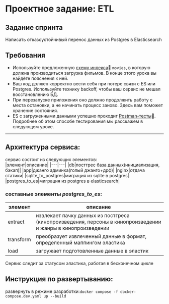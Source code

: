 # Проектное задание: ETL

## Задание спринта

Написать отказоустойчивый перенос данных из Postgres в Elasticsearch

## Требования

- Используйте предложенную [cхему индекса](https://code.s3.yandex.net/middle-python/learning-materials/es_schema.txt)💾  `movies`, в которую должна производиться загрузка фильмов. В конце этого урока вы найдёте пояснения к ней.
- Ваш код должен корректно вести себя при потере связи с ES или Postgres. Используйте технику backoff, чтобы ваш сервис не мешал восстановлению БД.
- При перезапуске приложения оно должно продолжить работу с места остановки, а не начинать процесс заново. Здесь вам поможет хранение состояния.
- ES с загруженными данными успешно проходит [Postman-тесты](https://code.s3.yandex.net/middle-python/learning-materials/ETLTests-2.json)💾. Подробнее об этом способе тестирования мы расскажем в следующем уроке.

----

## Архитектура сервиса:

сервис состоит из следующих элементов:</br>
|элемент|описание|
|---|---|
|db|постгрес база данных(инициализация, бэкап)|
|app|джанго админка(голый джанго+дрф)|
|nginx|отдача статики|
|sqlite_to_postgres|миграция из sqlite в postgres|
|postgres_to_es|миграция из postgres в elasticsearch|

### составные элементы _postgres_to_es_:

|элемент|описание|
|---|---|
|extract|извлекает пачку данных из постгреса (кинопроизведения, персоны в кинопроизведении и жанры в кинопроизведении|
|transform|преобразует извлеченный данные в формат, определенный маппингом эластика|
|load|загружает подготовленные данные в эластик|

Сервис следит за статусом эластика, работая в бесконечном цикле

## Инструкция по развертыванию:
развернуть в режиме разработки:```docker compose -f docker-compose.dev.yaml up --build```